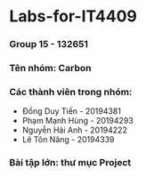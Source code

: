 # Labs-for-IT4409
### Group 15 - 132651
### Tên nhóm: Carbon
### Các thành viên trong nhóm:
- Đồng Duy Tiến - 20194381
- Phạm Mạnh Hùng - 20194293
- Nguyễn Hải Anh - 20194222
- Lê Tôn Năng - 20194339

### Bài tập lớn: thư mục Project